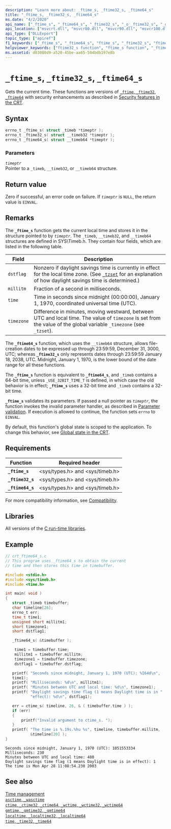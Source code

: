 ```yaml
---
description: "Learn more about: _ftime_s, _ftime32_s, _ftime64_s"
title: "_ftime_s, _ftime32_s, _ftime64_s"
ms.date: "4/2/2020"
api_name: ["_ftime_s", "_ftime64_s", "_ftime32_s", "_o__ftime32_s", "_o__ftime64_s"]
api_location: ["msvcrt.dll", "msvcr80.dll", "msvcr90.dll", "msvcr100.dll", "msvcr100_clr0400.dll", "msvcr110.dll", "msvcr110_clr0400.dll", "msvcr120.dll", "msvcr120_clr0400.dll", "ucrtbase.dll", "api-ms-win-crt-time-l1-1-0.dll"]
api_type: ["DLLExport"]
topic_type: ["apiref"]
f1_keywords: ["_ftime_s", "_ftime64_s", "ftime_s", "_ftime32_s", "ftime32_s", "ftime64_s"]
helpviewer_keywords: ["ftime32_s function", "ftime_s function", "_ftime64_s function", "current time", "ftime64_s function", "time, getting current", "_ftime_s function", "_ftime32_s function"]
ms.assetid: d03080d9-a520-45be-aa65-504bdb197e8b
---
```

# `_ftime_s`, `_ftime32_s`, `_ftime64_s`

Gets the current time. These functions are versions of [`_ftime`, `_ftime32`, `_ftime64`](ftime-ftime32-ftime64.md) with security enhancements as described in [Security features in the CRT](../security-features-in-the-crt.md).

## Syntax

```C
errno_t _ftime_s( struct _timeb *timeptr );
errno_t _ftime32_s( struct __timeb32 *timeptr );
errno_t _ftime64_s( struct __timeb64 *timeptr );
```

### Parameters

*`timeptr`*\
Pointer to a `_timeb`, `__timeb32`, or `__timeb64` structure.

## Return value

Zero if successful, an error code on failure. If *`timeptr`* is `NULL`, the return value is `EINVAL`.

## Remarks

The **`_ftime_s`** function gets the current local time and stores it in the structure pointed to by *`timeptr`*. The `_timeb`, `__timeb32`, and `__timeb64` structures are defined in SYS\Timeb.h. They contain four fields, which are listed in the following table.

| Field | Description |
|---|---|
| `dstflag` | Nonzero if daylight savings time is currently in effect for the local time zone. (See [`_tzset`](tzset.md) for an explanation of how daylight savings time is determined.) |
| `millitm` | Fraction of a second in milliseconds. |
| `time` | Time in seconds since midnight (00:00:00), January 1, 1970, coordinated universal time (UTC). |
| `timezone` | Difference in minutes, moving westward, between UTC and local time. The value of `timezone` is set from the value of the global variable `_timezone` (see `_tzset`). |

The **`_ftime64_s`** function, which uses the `__timeb64` structure, allows file-creation dates to be expressed up through 23:59:59, December 31, 3000, UTC; whereas **`_ftime32_s`** only represents dates through 23:59:59 January 18, 2038, UTC. Midnight, January 1, 1970, is the lower bound of the date range for all these functions.

The **`_ftime_s`** function is equivalent to **`_ftime64_s`**, and `_timeb` contains a 64-bit time, unless `_USE_32BIT_TIME_T` is defined, in which case the old behavior is in effect; **`_ftime_s`** uses a 32-bit time and `_timeb` contains a 32-bit time.

**`_ftime_s`** validates its parameters. If passed a null pointer as *`timeptr`*, the function invokes the invalid parameter handler, as described in [Parameter validation](../parameter-validation.md). If execution is allowed to continue, the function sets `errno` to `EINVAL`.

By default, this function's global state is scoped to the application. To change this behavior, see [Global state in the CRT](../global-state.md).

## Requirements

| Function | Required header |
|---|---|
| **`_ftime_s`** | \<sys/types.h> and \<sys/timeb.h> |
| **`_ftime32_s`** | \<sys/types.h> and \<sys/timeb.h> |
| **`_ftime64_s`** | \<sys/types.h> and \<sys/timeb.h> |

For more compatibility information, see [Compatibility](../compatibility.md).

## Libraries

All versions of the [C run-time libraries](../crt-library-features.md).

## Example

```C
// crt_ftime64_s.c
// This program uses _ftime64_s to obtain the current
// time and then stores this time in timebuffer.

#include <stdio.h>
#include <sys/timeb.h>
#include <time.h>

int main( void )
{
   struct _timeb timebuffer;
   char timeline[26];
   errno_t err;
   time_t time1;
   unsigned short millitm1;
   short timezone1;
   short dstflag1;

   _ftime64_s( &timebuffer );

    time1 = timebuffer.time;
    millitm1 = timebuffer.millitm;
    timezone1 = timebuffer.timezone;
    dstflag1 = timebuffer.dstflag;

   printf( "Seconds since midnight, January 1, 1970 (UTC): %I64d\n",
   time1);
   printf( "Milliseconds: %d\n", millitm1);
   printf( "Minutes between UTC and local time: %d\n", timezone1);
   printf( "Daylight savings time flag (1 means Daylight time is in "
           "effect): %d\n", dstflag1);

   err = ctime_s( timeline, 26, & ( timebuffer.time ) );
   if (err)
   {
       printf("Invalid argument to ctime_s. ");
   }
   printf( "The time is %.19s.%hu %s", timeline, timebuffer.millitm,
           &timeline[20] );
}
```

```Output
Seconds since midnight, January 1, 1970 (UTC): 1051553334
Milliseconds: 230
Minutes between UTC and local time: 480
Daylight savings time flag (1 means Daylight time is in effect): 1
The time is Mon Apr 28 11:08:54.230 2003
```

## See also

[Time management](../time-management.md)\
[`asctime`, `_wasctime`](asctime-wasctime.md)\
[`ctime`, `_ctime32`, `_ctime64`, `_wctime`, `_wctime32`, `_wctime64`](ctime-ctime32-ctime64-wctime-wctime32-wctime64.md)\
[`gmtime`, `_gmtime32`, `_gmtime64`](gmtime-gmtime32-gmtime64.md)\
[`localtime`, `_localtime32`, `_localtime64`](localtime-localtime32-localtime64.md)\
[`time`, `_time32`, `_time64`](time-time32-time64.md)
